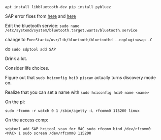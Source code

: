 `apt install libbluetooth-dev
 pip install pybluez`


SAP error fixes from [here](http://raspberrypi.stackexchange.com/questions/40839/sap-error-on-bluetooth-service-status) and [here](https://www.raspberrypi.org/forums/viewtopic.php?f=63&t=133263)

Edit the bluetooth service: `sudo nano /etc/systemd/system/bluetooth.target.wants/bluetooth.service`

change to `ExecStart=/usr/lib/bluetooth/bluetoothd --noplugin=sap -C`

do `sudo sdptool add SAP`

Drink a lot.

Consider life choices.

Figure out that `sudo hciconfig hci0 piscan` actually turns discovery mode on.

Realize that you can set a name with `sudo hciconfig hci0 name <name>`

On the pi:

`sudo rfcomm -r watch 0 1 /sbin/agetty -L rfcomm0 115200 linux`

On the access comp:

`sdptool add SAP
hcitool scan for MAC
sudo rfcomm bind /dev/rfcomm0 <MAC> 1
sudo screen /dev/rfcomm0 115200`
